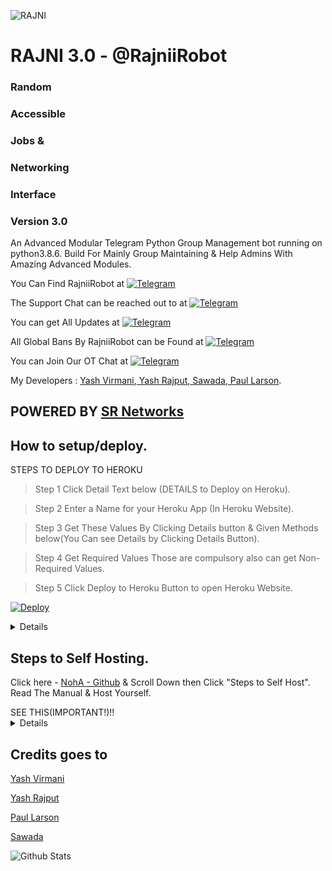 ![RAJNI](https://telegra.ph/file/b704b843375f5a8317d61.jpg)

# RAJNI 3.0 - @RajniiRobot
### Random
### Accessible
### Jobs &
### Networking
### Interface
### Version 3.0

An Advanced Modular Telegram Python Group Management bot running on python3.8.6.
Build For Mainly Group Maintaining & Help Admins With Amazing Advanced Modules.


You Can Find RajniiRobot at [![Telegram](https://img.shields.io/badge/telegram-1b77FF.svg?style=for-the-badge&logo=telegram)](https://t.me/RajniiRobot)

The Support Chat can be reached out to at [![Telegram](https://img.shields.io/badge/telegram-1b77FF.svg?style=for-the-badge&logo=telegram)](https://t.me/RajniSupportChat)

You can get All Updates at [![Telegram](https://img.shields.io/badge/telegram-1b77FF.svg?style=for-the-badge&logo=telegram)](t.me/RajniUpdates)

All Global Bans By RajniiRobot can be Found at [![Telegram](https://img.shields.io/badge/telegram-1b77FF.svg?style=for-the-badge&logo=telegram)](t.me/RajniGlobal)

You can Join Our OT Chat at [![Telegram](https://img.shields.io/badge/telegram-1b77FF.svg?style=for-the-badge&logo=telegram)](https://t.me/RajniSpam)

My Developers : [Yash Virmani](telegram.me/itsanshnityam),[ Yash Rajput](telegram.me/Flasho_gacha),[ Sawada](telegram.me/sawada),[ Paul Larson](telegram.me/SonofLars).

## POWERED BY [SR Networks](t.me/ShajniNetworks)


## How to setup/deploy.
  <summary>STEPS TO DEPLOY TO HEROKU</summary>
  
>  Step 1 Click Detail Text below (DETAILS to Deploy on Heroku).

>  Step 2 Enter a Name for your Heroku App (In Heroku Website).
  
>  Step 3 Get These Values By Clicking Details button & Given Methods below(You Can see Details by Clicking Details Button).

>  Step 4 Get Required Values Those are compulsory also can get Non-Required Values.

>  Step 5 Click Deploy to Heroku Button to open Heroku Website.

[![Deploy](https://www.herokucdn.com/deploy/button.svg)](https://heroku.com/deploy?template=https://github.com/YashBebe/RajniKant.git)
  
<details>
  
<code>AI_API_KEY</code> - Enter you AI API KEY from ARQ BOT or Intellivoid.
  
<code>ALLOW_EXCL</code> - Leave it to True
  
<code>API_HASH</code> - Get it from https://my.telegram.org By Web Login Then Click Api Development Tools.
  
<code>API_ID</code> - Get it from https://my.telegram.org By Web Login Then Click Api Development Tools.
  
<code>BAN_STICKER</code> - Go to [NidhiRobot](https://telegram.me/Nidhirobot) & send a sticker that you want to set Reply that sticker by /id .
                           Nidhi will show you that sticker ID.....
  
<code>BL_CHATS</code> - Go to that Group Where you don't wan't to let your Bot Exist. then send /id (without replying to someone.
                        Make Sure Nidhi or Rose is Added To that group They'll send you  the Group ID.......)
  
<code>CASH_API_KEY</code> - Get Your Cash Api Key By Login into https://www.alphavantage.co/support/#api-key.
  
<code>DEL_CMDS</code> - Set this to True if you want to delete command messages from users who don't have the perms to run that command.
  
<code>DEMONS</code> - A space separated list of user IDs who you wanna assign as support users/Gban Admins(Gban perms only)(Leave it as it as if you don't know anyone).
  
<code>DEV_USERS</code> - ID of users who are Devs of your bot (can use /py etc.) Leave this if you don't know Programming(Leave it as it as if you don't know anyone).
  
<code>DONATION_LINK</code> - Link of platform, Where you would like to receive donations. If you don't have any, Leave it to Yash.
  
<code>DRAGONS</code> - A space separated list of user IDs who you want to assign as sudo users.
  
<code>ENV</code> - Setting this to ANYTHING will enable environment variables. Leave it as it is...
  
<code>EVENT_LOGS</code> - Event logs/Global Log channel to note down important bot level events or Global Events, Recommend to make this Chat Public. ex: '-123456'.
  
<code>JOIN_LOGGER</code> - A channel ID where bot will print who added it to what group, useful during debugging or spam handling. Get it by [NidhiRobot](https://telegram.me/Nidhirobot).
  
<code>No_LOAD</code> - Dont load these modules cause they shit, space separation.
  
<code>OWNER_ID</code> - Your Telegram User ID as an integer.
  
<code>OWNER_USERNAME</code> - Your Telegram Username without @.
  
<code>PORT</code> - Port to use for your webhooks. Better leave this as it is on heroku.
  
<code>SQLALCHEMY_DATABASE_URI</code> - Your postgres sql db, empty this field if you dont have any.
  
<code>STRICT_GBAN</code> - Enforce Gbans across new groups as well as old groups. When a gbanned user talks, he will be banned.(True or False)
  
<code>SUPPORT_CHAT</code> - Your Telegram Support Group Chat Username without @ where your users will go and ask you about modules, features, bugs ,appeals.. etc For Support Regarding your bot.
  
<code>sw_api</code> - Spamwatch API Token, Get one from @SpamWatchBot.
  
<code>TIGERS</code> - A space separated list of user IDs who you wanna assign as tiger users(Leave it as it as if you don't know anyone).
  
<code>TIME_API_KEY</code> - Required for timezone information. Get yours from https://timezonedb.com/api
  
<code>TOKEN</code> - Enter Your bot token here. Get it from @BotFather in Telegram after creating a bot.
  
<code>URL</code> - The Heroku App URL :- https://<appname>.herokuapp.com/ replace the <appname> with your app name you filled Above
  
<code>WALL_API</code> - Required for wallpaper. Get your's from https://wall.alphacoders.com/
  
<code>WEBHOOK</code> - Setting this to ANYTHING will enable webhooks. If you dont know how this works leave it as it is
  
<code>WOLVES</code> - A space separated list of user IDs who you want to assign as whitelisted - can't be banned with your bot(Leave it as it as if you don't know anyone).
  
  [![Deploy](https://www.herokucdn.com/deploy/button.svg)](https://heroku.com/deploy?template=https://github.com/YashBebe/RajniKant.git)
  [RAILWAY](https://railway.app/new/template?template=https://github.com/YashBebe/RajniKant/tree/master/SaitamaRobot&envs=AI_API_KEY,ALLOW_EXCL,API_HASH,API_ID,BAN_STICKER,BL_CHATS,CASH_API_KEY,DEL_CMDS,DEMONS,DEV_USERS,DONATION_LINK,DRAGONS,ENV,EVENT_LOGS,JOIN_LOGGER,No_LOAD,OWNER_ID,OWNER_USERNAME,PORT,SQLALCHEMY_DATABASE_URI,STRICT_GBAN,SUPPORT_CHAT,sw_api,TIGERS,TIME_API_KEY,TOKEN,URL,WALL_API,WEBHOOK,WOLVES)
  
</details>



## Steps to Self Hosting.
Click here - [NohA - Github](https://github.com/flashokiller/NohA) & Scroll Down then Click "Steps to Self Host".
Read The Manual & Host Yourself.

  <summary>SEE THIS(IMPORTANT!)!!</summary>
  <details>
Pls don't Ask Us about Console errors! We will Ban you Permanently If We Found anyone asking in DM/Support Chat.😶😶
    </details>
  
## Credits goes to
  
[Yash Virmani](https://https://telegram.me/RajniSupportChat)
  
[Yash Rajput](https://https://telegram.me/noha_support)
  
[Paul Larson](https://https://telegram.me/RoseSupportChat)
  
[Sawada](https://https://telegram.me/OnePunchSupport)

![Github Stats](https://github-readme-stats.vercel.app/api?username=YashBebe&show_icons=true&title_color=fff&icon_color=79ff97&text_color=9f9f9f&bg_color=151515)

  
